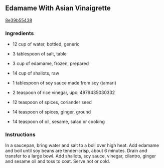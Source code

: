 ## Edamame With Asian Vinaigrette

[8e39b55438](http://www.food.com/recipe/edamame-with-asian-vinaigrette-500650)

### Ingredients

 - 12 cup of water, bottled, generic

 - 3 tablespoon of salt, table

 - 3 cup of edamame, frozen, prepared

 - 14 cup of shallots, raw

 - 1 tablespoon of soy sauce made from soy (tamari)

 - 2 teaspoon of rice vinegar, upc: 4979435030332

 - 12 teaspoon of spices, coriander seed

 - 14 teaspoon of spices, ginger, ground

 - 14 teaspoon of oil, sesame, salad or cooking

### Instructions

In a saucepan, bring water and salt to a boil over high heat. Add edamame and boil until soy beans are tender-crisp, about 6 minutes. Drain and transfer to a large bowl. Add shallots, soy sauce, vinegar, cilantro, ginger and sesame oil and toss to coat. Serve hot or cold.
